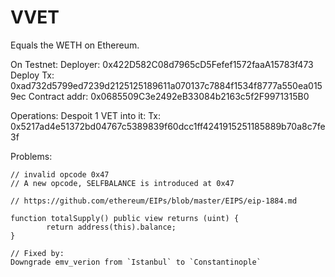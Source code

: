 # VVET

Equals the WETH on Ethereum.

On Testnet:
Deployer: 0x422D582C08d7965cD5Fefef1572faaA15783f473
Deploy Tx: 0xad732d5799ed7239d2125125189611a070137c7884f1534f8777a550ea0159ec
Contract addr: 0x0685509C3e2492eB33084b2163c5f2F9971315B0

Operations:
Despoit 1 VET into it:
Tx: 0x5217ad4e51372bd04767c5389839f60dcc1ff4241915251185889b70a8c7fe3f

Problems:
```
// invalid opcode 0x47
// A new opcode, SELFBALANCE is introduced at 0x47

// https://github.com/ethereum/EIPs/blob/master/EIPS/eip-1884.md

function totalSupply() public view returns (uint) {
        return address(this).balance;
}

// Fixed by:
Downgrade emv_verion from `Istanbul` to `Constantinople`
```